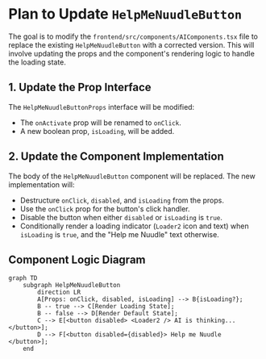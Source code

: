 # Plan to Update `HelpMeNuudleButton`

The goal is to modify the `frontend/src/components/AIComponents.tsx` file to replace the existing `HelpMeNuudleButton` with a corrected version. This will involve updating the props and the component's rendering logic to handle the loading state.

## 1. Update the Prop Interface

The `HelpMeNuudleButtonProps` interface will be modified:
- The `onActivate` prop will be renamed to `onClick`.
- A new boolean prop, `isLoading`, will be added.

## 2. Update the Component Implementation

The body of the `HelpMeNuudleButton` component will be replaced. The new implementation will:
- Destructure `onClick`, `disabled`, and `isLoading` from the props.
- Use the `onClick` prop for the button's click handler.
- Disable the button when either `disabled` or `isLoading` is `true`.
- Conditionally render a loading indicator (`Loader2` icon and text) when `isLoading` is `true`, and the "Help me Nuudle" text otherwise.

## Component Logic Diagram

```mermaid
graph TD
    subgraph HelpMeNuudleButton
        direction LR
        A[Props: onClick, disabled, isLoading] --> B{isLoading?};
        B -- true --> C[Render Loading State];
        B -- false --> D[Render Default State];
        C --> E[<button disabled> <Loader2 /> AI is thinking... </button>];
        D --> F[<button disabled={disabled}> Help me Nuudle </button>];
    end